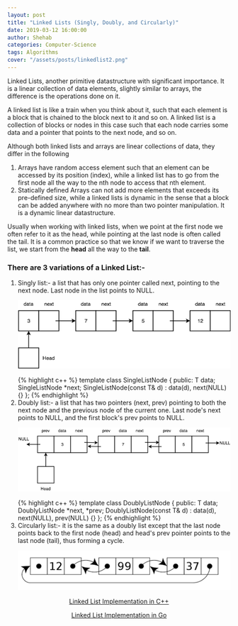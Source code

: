 ```yaml
---
layout: post
title: "Linked Lists (Singly, Doubly, and Circularly)"
date: 2019-03-12 16:00:00
author: Shehab
categories: Computer-Science
tags: Algorithms
cover: "/assets/posts/linkedlist2.png"
---
```


Linked Lists, another primitive datastructure with significant importance. It is a linear collection of data elements, slightly similar to arrays, the difference is the operations done on it.

A linked list is like a train when you think about it, such that each element is a block that is chained to the block next to it and so on. A linked list is a collection of blocks or nodes in this case such that each node carries some data and a pointer that points to the next node, and so on.

Although both linked lists and arrays are linear collections of data, they differ in the following

<ol>
	<li>Arrays have random access element such that an element can be accessed by its position (index), while a linked list has to go from the first node all the way to the nth node to access that nth element.
	</li>
	<li>Statically defined Arrays can not add more elements that exceeds its pre-defined size, while a linked lists is dynamic in the sense that a block can be added anywhere with no more than two pointer manipulation. It is a dynamic linear datastructure.
	</li>
</ol>

Usually when working with linked lists, when we point at the first node we often refer to it as the head, while pointing at the last node is often called the tail. It is a common practice so that we know if we want to traverse the list, we start from the <strong>head</strong> all the way to the <strong>tail</strong>.

<h3>There are 3 variations of a Linked List:-</h3>
<ol>
	<li>Singly list:- a list that has only one pointer called <emp>next</emp>, pointing to the next node. Last node in the list points to NULL.
	</li>
<p align="center"><img src="/assets/posts/singlylist.png"></p>
{% highlight c++ %}
template <typename T>
class SingleListNode {
public:
	T data;
	SingleListNode *next;
	SingleListNode(const T& d) : data(d), next(NULL) {}
};
{% endhighlight %}
	<li>Doubly list:- a list that has two pointers <emp>(next, prev)</emp> pointing to both the next node and the previous node of the current one. Last node's <emp>next</emp> points to NULL, and the first block's <emp>prev</emp> points to NULL.
	</li>
<p align="center"><img src="/assets/posts/doublylist.png"></p>
{% highlight c++ %}
template<typename T>
class DoublyListNode {
public:
	T data;
	DoublyListNode *next, *prev;
	DoublyListNode(const T& d) : data(d), next(NULL), prev(NULL) {}
};
{% endhighlight %}
	<li>Circularly list:- it is the same as a doubly list except that the last node points back to the first node (head) and head's <emp>prev</emp> pointer points to the last node (tail), thus forming a cycle.
	</li>
<p align="center"><img src="/assets/posts/circularlylist.png"></p>
</ol>

<p align="center"><a href="https://github.com/ShehabMMohamed/Datastructures-And-Algorithms/blob/master/Data%20Structures/Linked%20Lists/LinkedLists.h" target="_blank"> Linked List Implementation in C++ </a></p>

<p align="center"><a href="https://github.com/ShehabMMohamed/Go-Datastructures/blob/main/internal/SinglyLinkedList/SinglyLinkedList.go" target="_blank"> Linked List Implementation in Go </a></p>

